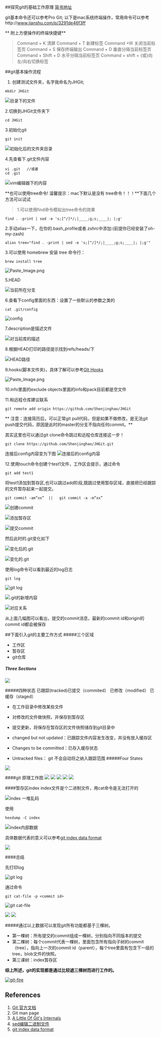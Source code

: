 
##探究git的基础工作原理
[简书地址](http://www.jianshu.com/p/9524e1aebc23)

git基本命令还可以参考Pro Git;
以下是mac系统终端操作，常用命令可以参考http://www.jianshu.com/p/3291de46f3ff


** 附上方便操作的终端快捷键**
> Command + K 清屏
Command + T 新建标签
Command +W  关闭当前标签页
Command + S  保存终端输出
Command + D  垂直分隔当前标签页
Command + Shift + D 水平分隔当前标签页
Command + shift +  {或}向左/向右切换标签

##git基本操作流程
1. 创建测试文件夹，名字我命名为JHGit;
```
mkdir JHGit
```

![目录下的文件](http://upload-images.jianshu.io/upload_images/2310905-e095c1f9e86bf2de.png?imageMogr2/auto-orient/strip%7CimageView2/2/w/1240)

2.切换到JHGit文件夹下
```
cd JHGit
```
3.初始化git
```
git init
```

![初始化后的文件夹目录](http://upload-images.jianshu.io/upload_images/2310905-6718bd704f46561d.png?imageMogr2/auto-orient/strip%7CimageView2/2/w/1240)

4.先查看下.git文件内容
```
vi .git   //或者  
cd .git
```

![vim编辑器下的内容](http://upload-images.jianshu.io/upload_images/2310905-ee7298fa651bdf27.png?imageMogr2/auto-orient/strip%7CimageView2/2/w/1240)

**也可以使用tree命令!
温馨提示：mac下默认是没有 tree命令！！！**下面几个方法可以试试
> 1.可以使用find命令模拟出tree命令的效果
```
find . -print | sed -e 's;[^/]*/;|____;g;s;____|; |;g'
```
2.手动alias一下，在你的.bash_profile或者.zshrc中添加:(前提你已经安装了oh-my-zash)
```
alias tree="find . -print | sed -e 's;[^/]*/;|____;g;s;____|; |;g'"
```
3.可以使用 homebrew 安装 tree 命令行：
```
brew install tree
```

![Paste_Image.png](http://upload-images.jianshu.io/upload_images/2310905-2c82be011e5cce15.png?imageMogr2/auto-orient/strip%7CimageView2/2/w/1240)

5.HEAD

![当前所在分支](http://upload-images.jianshu.io/upload_images/2310905-d1d40069251cc0fa.png?imageMogr2/auto-orient/strip%7CimageView2/2/w/1240)

6.查看下config里面的东西：设置了一些默认的参数之类的
```
cat .git/config
```
![config](http://upload-images.jianshu.io/upload_images/2310905-5d0b12ad1a8e76cc.png?imageMogr2/auto-orient/strip%7CimageView2/2/w/1240)

7.description是描述文件

![对当前库的描述](http://upload-images.jianshu.io/upload_images/2310905-4e6d6cf6fc7cca61.png?imageMogr2/auto-orient/strip%7CimageView2/2/w/1240)


8.根据HEAD打印的路径提示找到refs/heads/下

![HEAD路径](http://upload-images.jianshu.io/upload_images/2310905-21754eee17dcc2fa.png?imageMogr2/auto-orient/strip%7CimageView2/2/w/1240)

9.hooks(脚本文件夹)，具体了解可以参考[GIt Hooks](http://www.jianshu.com/p/79c05c103bdd)

![Paste_Image.png](http://upload-images.jianshu.io/upload_images/2310905-9aba70c7151abc44.png?imageMogr2/auto-orient/strip%7CimageView2/2/w/1240)

10.info里面的exclude   objects里面的info和pack目前都是空文件

11.和远程仓库建议联系
```
git remote add origin https://github.com/Shenjinghao/JHGit
```

** 注意：连接简历后，可以正常git pull代码，但是如果不做修改，是无法git push提交代码，原因是此时的master的分支不指向任何commit。**

其实这里也可以通过git clone命令跳过和远程仓库连接这一步！

```
git clone https://github.com/Shenjinghao/JHGit.git
```
连接后config内容变为下图
![连接后的config内容](http://upload-images.jianshu.io/upload_images/2310905-a468aada7cd7ca26.png?imageMogr2/auto-orient/strip%7CimageView2/2/w/1240)


12.使用touch命令创建个test1文件，工作区会提示，通过命令
```
git add test1
```
将test1添加到暂存区,也可以跳过add阶段,既跳过使用暂存区域，直接把已经跟踪的文件暂存起来一起提交。
```
git commit -am“xx”  ||   git commit -a -m“xx”
```
![创建commit](http://upload-images.jianshu.io/upload_images/2310905-9d73748018edd745.png?imageMogr2/auto-orient/strip%7CimageView2/2/w/1240)

![添加暂存区](http://upload-images.jianshu.io/upload_images/2310905-7c12d5640141f189.png?imageMogr2/auto-orient/strip%7CimageView2/2/w/1240)


![提交commit](http://upload-images.jianshu.io/upload_images/2310905-c7d826fb3d0e1ec5.png?imageMogr2/auto-orient/strip%7CimageView2/2/w/1240)

然后此时的.git变化如下

![变化后的.git](http://upload-images.jianshu.io/upload_images/2310905-f244e1f9807f4edb.png?imageMogr2/auto-orient/strip%7CimageView2/2/w/1240)


![变化的.git](http://upload-images.jianshu.io/upload_images/2310905-f10d91871c881fdd.png?imageMogr2/auto-orient/strip%7CimageView2/2/w/1240)

使用log命令可以看到最近的log日志
```
git log
```
![git log](http://upload-images.jianshu.io/upload_images/2310905-8531ddfc8a478b97.png?imageMogr2/auto-orient/strip%7CimageView2/2/w/1240)


![.git的新增内容](http://upload-images.jianshu.io/upload_images/2310905-69bfcdad0f19cf3d.png?imageMogr2/auto-orient/strip%7CimageView2/2/w/1240)


![对应关系](http://upload-images.jianshu.io/upload_images/2310905-9c3f66ff7dc16407.png?imageMogr2/auto-orient/strip%7CimageView2/2/w/1240)

从上面几幅图可以看出，提交的commit消息，最新的commit id和origin的commit id都会被保存

##下面引入git的主要工作方式
#####三个区域
- 工作区
- 暂存区
- git仓库
##### Three Sections

![](https://git-scm.com/book/en/v2/images/areas.png)

#####四种状态
已跟踪(tracked)已提交（commited） 已修改（modified） 已缓存（staged）

- 在工作目录中修改某些文件
- 对修改的文件做快照，并保存到暂存区
- 提交更新，将保存在暂存区的文件快照储存到git目录中

- changed but not updated：已跟踪文件内容发生改变，并没有放入缓存区

- Changes to be committed：已存入缓存状态

- Untracked files： git  不会自动将之纳入跟踪范围
#####Four States

![](https://git-scm.com/book/en/v2/images/lifecycle.png)

####git 原理工作图
![](https://git-scm.com/images/reset/ex3.png)
![](https://git-scm.com/images/reset/ex4.png)
![](https://git-scm.com/images/reset/ex5.png)
![](https://git-scm.com/images/reset/ex6.png)
![](https://git-scm.com/images/reset/ex7.png)

####暂存区index
index文件是个二进制文件，用cat命令是无法打开的

![index 一堆乱码](http://upload-images.jianshu.io/upload_images/2310905-e9b732b9de00e9c8.png?imageMogr2/auto-orient/strip%7CimageView2/2/w/1240)


使用
```
hexdump -C index 
```

![index内部数据](http://upload-images.jianshu.io/upload_images/2310905-83518bb0e6ee6875.png?imageMogr2/auto-orient/strip%7CimageView2/2/w/1240)

具体数据代表的意义可以参考[git index data format](https://github.com/git/git/blob/master/Documentation/technical/index-format.txt)


![](http://upload-images.jianshu.io/upload_images/2310905-fd73050103fdd428.jpg?imageMogr2/auto-orient/strip%7CimageView2/2/w/1240)


####总结


先打印log

![git log](http://upload-images.jianshu.io/upload_images/2310905-86032bc464955259.png?imageMogr2/auto-orient/strip%7CimageView2/2/w/1240)

通过命令
```
git cat-file -p <commit id>
```

![git cat-file](http://upload-images.jianshu.io/upload_images/2310905-4539b9a158c0d523.png?imageMogr2/auto-orient/strip%7CimageView2/2/w/1240)



![](https://cbx33.github.io/gitt/images/chaps/f-af2-d1.png)
![](https://git-scm.com/book/en/v2/images/commit-and-tree.png)

#####通过以上数据可以发现git所有功能都基于三棵树。
- 第一棵树：所有提交的commit组成一棵树，分别指向不同版本的提交
- 第二棵树：每个commit代表一棵树，里面包含所有指向子树的commit（tree），指向上一次的commit id（parent），每个tree里面有包含下一级的tree，blob文件的快照。
- 第三课树：index暂存区

**综上所述，git的实现都是通过比较遮三棵树而进行工作的。**

[![git-fire](https://camo.githubusercontent.com/3ab8156bb4d519275f021d79a92a04674dc56594/68747470733a2f2f692e696d6775722e636f6d2f33504f747665432e6a7067)](https://github.com/qw3rtman/git-fire)


## References
1. [Git 官方文档](https://git-scm.com/doc)
2. Git man page
2. [A Little Of Git's Internals](https://cbx33.github.io/gitt/afterhours2-1.html)
1. [sed编辑二进制文件](https://www.zhihu.com/question/19703679)
2. [git index data format](https://github.com/git/git/blob/master/Documentation/technical/index-format.txt)
